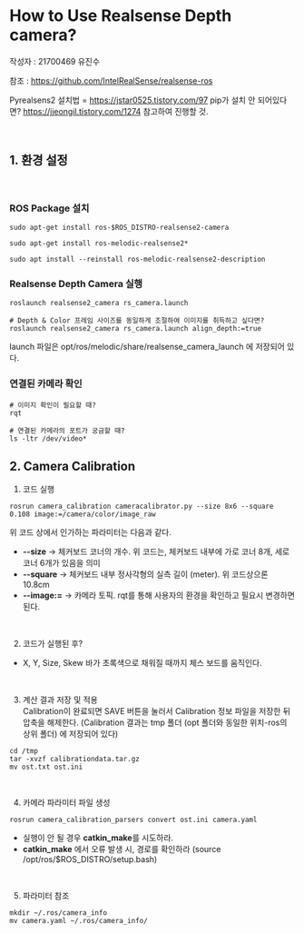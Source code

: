 # How to Use Realsense Depth camera?

작성자 : 21700469 유진수

참조 : https://github.com/IntelRealSense/realsense-ros

Pyrealsens2 설치법 = https://jstar0525.tistory.com/97
pip가 설치 안 되어있다면? https://jjeongil.tistory.com/1274 참고하여 진행할 것.


<br>

## 1. 환경 설정

<br> 

### ROS Package 설치
```
sudo apt-get install ros-$ROS_DISTRO-realsense2-camera

sudo apt-get install ros-melodic-realsense2*

sudo apt install --reinstall ros-melodic-realsense2-description

```

### Realsense Depth Camera 실행
```
roslaunch realsense2_camera rs_camera.launch

# Depth & Color 프레임 사이즈를 동일하게 조절하여 이미지를 취득하고 싶다면?
roslaunch realsense2_camera rs_camera.launch align_depth:=true

```
launch 파일은 opt/ros/melodic/share/realsense_camera_launch 에 저장되어 있다.


### 연결된 카메라 확인
```
# 이미지 확인이 필요할 때?
rqt

# 연결된 카메라의 포트가 궁금할 때?
ls -ltr /dev/video*
```

## 2. Camera Calibration

1. 코드 실행
```
rosrun camera_calibration cameracalibrator.py --size 8x6 --square 0.108 image:=/camera/color/image_raw
```

위 코드 상에서 인가하는 파라미터는 다음과 같다.
- **--size**     -> 체커보드 코너의 개수. 위 코드는, 체커보드 내부에 가로 코너 8개, 세로 코너 6개가 있음을 의미
- **--square**   -> 체커보드 내부 정사각형의 실측 길이 (meter). 위 코드상으론 10.8cm
- **--image:=**  -> 카메라 토픽. rqt를 통해 사용자의 환경을 확인하고 필요시 변경하면 된다.

<br>

2. 코드가 실행된 후? 
- X, Y, Size, Skew 바가 초록색으로 채워질 때까지 체스 보드를 움직인다.

<br>

3. 계산 결과 저장 및 적용 \
Calibration이 완료되면 SAVE 버튼을 눌러서 Calibration 정보 파일을 저장한 뒤 압축을 해제한다.
(Calibration 결과는 tmp 폴더 (opt 폴더와 동일한 위치-ros의 상위 폴더) 에 저장되어 있다)
```
cd /tmp
tar -xvzf calibrationdata.tar.gz
mv ost.txt ost.ini
```

<br>

4. 카메라 파라미터 파일 생성
```
rosrun camera_calibration_parsers convert ost.ini camera.yaml
```
- 실행이 안 될 경우 **catkin_make**를 시도하라.
- **catkin_make** 에서 오류 발생 시, 경로를 확인하라 (source /opt/ros/$ROS_DISTRO/setup.bash)

<br>

5. 파라미터 참조
```
mkdir ~/.ros/camera_info
mv camera.yaml ~/.ros/camera_info/
```

